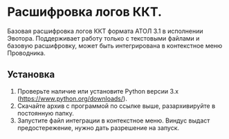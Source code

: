 # Расшифровка логов ККТ.
Базовая расшифровка логов ККТ формата АТОЛ 3.1 в исполнении Эвотора.
Поддерживает работу только с текстовыми файлами и базовую расшифровку, может быть интегрирована в контекстное меню Проводника.

## Установка 
1. Проверьте наличие или установите Python версии 3.х (https://www.python.org/downloads/).
2. Скачайте архив с программой по ссылке выше, разархивируйте в постоянную папку.
3. Запустите файл интеграции в контекстное меню. Виндус выдаст предостережение, нужно дать разрешение на запуск.
